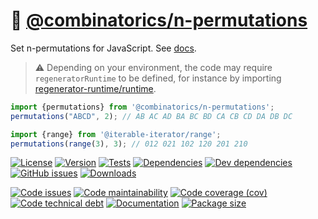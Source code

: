 :zebra: [@combinatorics/n-permutations](https://computational-combinatorics.github.io/n-permutations)
==

Set n-permutations for JavaScript.
See [docs](https://computational-combinatorics.github.io/n-permutations/index.html).

> :warning: Depending on your environment, the code may require
> `regeneratorRuntime` to be defined, for instance by importing
> [regenerator-runtime/runtime](https://www.npmjs.com/package/regenerator-runtime).

```js
import {permutations} from '@combinatorics/n-permutations';
permutations("ABCD", 2); // AB AC AD BA BC BD CA CB CD DA DB DC

import {range} from '@iterable-iterator/range';
permutations(range(3), 3); // 012 021 102 120 201 210
```

[![License](https://img.shields.io/github/license/computational-combinatorics/n-permutations.svg)](https://raw.githubusercontent.com/computational-combinatorics/n-permutations/main/LICENSE)
[![Version](https://img.shields.io/npm/v/@combinatorics/n-permutations.svg)](https://www.npmjs.org/package/@combinatorics/n-permutations)
[![Tests](https://img.shields.io/github/workflow/status/computational-combinatorics/n-permutations/ci:test?event=push&label=tests)](https://github.com/computational-combinatorics/n-permutations/actions/workflows/ci:test.yml?query=branch:main)
[![Dependencies](https://img.shields.io/david/computational-combinatorics/n-permutations.svg)](https://david-dm.org/computational-combinatorics/n-permutations)
[![Dev dependencies](https://img.shields.io/david/dev/computational-combinatorics/n-permutations.svg)](https://david-dm.org/computational-combinatorics/n-permutations?type=dev)
[![GitHub issues](https://img.shields.io/github/issues/computational-combinatorics/n-permutations.svg)](https://github.com/computational-combinatorics/n-permutations/issues)
[![Downloads](https://img.shields.io/npm/dm/@combinatorics/n-permutations.svg)](https://www.npmjs.org/package/@combinatorics/n-permutations)

[![Code issues](https://img.shields.io/codeclimate/issues/computational-combinatorics/n-permutations.svg)](https://codeclimate.com/github/computational-combinatorics/n-permutations/issues)
[![Code maintainability](https://img.shields.io/codeclimate/maintainability/computational-combinatorics/n-permutations.svg)](https://codeclimate.com/github/computational-combinatorics/n-permutations/trends/churn)
[![Code coverage (cov)](https://img.shields.io/codecov/c/gh/computational-combinatorics/n-permutations/main.svg)](https://codecov.io/gh/computational-combinatorics/n-permutations)
[![Code technical debt](https://img.shields.io/codeclimate/tech-debt/computational-combinatorics/n-permutations.svg)](https://codeclimate.com/github/computational-combinatorics/n-permutations/trends/technical_debt)
[![Documentation](https://computational-combinatorics.github.io/n-permutations/badge.svg)](https://computational-combinatorics.github.io/n-permutations/source.html)
[![Package size](https://img.shields.io/bundlephobia/minzip/@combinatorics/n-permutations)](https://bundlephobia.com/result?p=@combinatorics/n-permutations)
